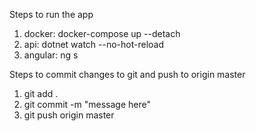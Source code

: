 Steps to run the app

1. docker: docker-compose up --detach
2. api: dotnet watch --no-hot-reload
3. angular: ng s

Steps to commit changes to git and push to origin master
1. git add .
2. git commit -m "message here"
3. git push origin master